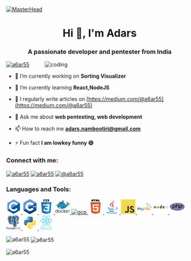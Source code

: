 <a href="https://a6ar55.io">
  <img src="https://media.tenor.com/DdtSIwBYL20AAAAd/hacking.gif" alt="MasterHead" width="100%" height="350">
</a>

<h1 align="center">Hi 👋, I'm Adars</h1>
<h3 align="center">A passionate developer and pentester from India</h3>
<img align="right" alt="coding" width="400" src="https://gifdb.com/images/high/glitching-hacker-hacking-v56g4l1vaykmsno6.gif">



<p align="left"> <a href="https://twitter.com/a6ar55" target="blank"><img src="https://img.shields.io/twitter/follow/a6ar55?logo=twitter&style=for-the-badge" alt="a6ar55" /></a> </p>

- 🔭 I’m currently working on **Sorting Visualizer**

- 🌱 I’m currently learning **React,NodeJS**

- 📝 I regularly write articles on [https://medium.com/@a6ar55](https://medium.com/@a6ar55)

- 💬 Ask me about **web pentesting, web development**

- 📫 How to reach me **adars.nambootiri@gmail.com**

- ⚡ Fun fact **I am lowkey funny 😄**

<h3 align="left">Connect with me:</h3>
<p align="left">
<a href="https://twitter.com/a6ar55" target="blank"><img align="center" src="https://raw.githubusercontent.com/rahuldkjain/github-profile-readme-generator/master/src/images/icons/Social/twitter.svg" alt="a6ar55" height="30" width="40" /></a>
<a href="https://instagram.com/a6ar55" target="blank"><img align="center" src="https://raw.githubusercontent.com/rahuldkjain/github-profile-readme-generator/master/src/images/icons/Social/instagram.svg" alt="a6ar55" height="30" width="40" /></a>
<a href="https://medium.com/@a6ar55" target="blank"><img align="center" src="https://raw.githubusercontent.com/rahuldkjain/github-profile-readme-generator/master/src/images/icons/Social/medium.svg" alt="@a6ar55" height="30" width="40" /></a>
</p>

<h3 align="left">Languages and Tools:</h3>
<p align="left"> <a href="https://www.cprogramming.com/" target="_blank" rel="noreferrer"> <img src="https://raw.githubusercontent.com/devicons/devicon/master/icons/c/c-original.svg" alt="c" width="40" height="40"/> </a> <a href="https://www.w3schools.com/cpp/" target="_blank" rel="noreferrer"> <img src="https://raw.githubusercontent.com/devicons/devicon/master/icons/cplusplus/cplusplus-original.svg" alt="cplusplus" width="40" height="40"/> </a> <a href="https://www.w3schools.com/css/" target="_blank" rel="noreferrer"> <img src="https://raw.githubusercontent.com/devicons/devicon/master/icons/css3/css3-original-wordmark.svg" alt="css3" width="40" height="40"/> </a> <a href="https://www.docker.com/" target="_blank" rel="noreferrer"> <img src="https://raw.githubusercontent.com/devicons/devicon/master/icons/docker/docker-original-wordmark.svg" alt="docker" width="40" height="40"/> </a> <a href="https://cloud.google.com" target="_blank" rel="noreferrer"> <img src="https://www.vectorlogo.zone/logos/google_cloud/google_cloud-icon.svg" alt="gcp" width="40" height="40"/> </a> <a href="https://www.w3.org/html/" target="_blank" rel="noreferrer"> <img src="https://raw.githubusercontent.com/devicons/devicon/master/icons/html5/html5-original-wordmark.svg" alt="html5" width="40" height="40"/> </a> <a href="https://www.java.com" target="_blank" rel="noreferrer"> <img src="https://raw.githubusercontent.com/devicons/devicon/master/icons/java/java-original.svg" alt="java" width="40" height="40"/> </a> <a href="https://developer.mozilla.org/en-US/docs/Web/JavaScript" target="_blank" rel="noreferrer"> <img src="https://raw.githubusercontent.com/devicons/devicon/master/icons/javascript/javascript-original.svg" alt="javascript" width="40" height="40"/> </a> <a href="https://www.mysql.com/" target="_blank" rel="noreferrer"> <img src="https://raw.githubusercontent.com/devicons/devicon/master/icons/mysql/mysql-original-wordmark.svg" alt="mysql" width="40" height="40"/> </a> <a href="https://nodejs.org" target="_blank" rel="noreferrer"> <img src="https://raw.githubusercontent.com/devicons/devicon/master/icons/nodejs/nodejs-original-wordmark.svg" alt="nodejs" width="40" height="40"/> </a> <a href="https://www.php.net" target="_blank" rel="noreferrer"> <img src="https://raw.githubusercontent.com/devicons/devicon/master/icons/php/php-original.svg" alt="php" width="40" height="40"/> </a> <a href="https://www.postgresql.org" target="_blank" rel="noreferrer"> <img src="https://raw.githubusercontent.com/devicons/devicon/master/icons/postgresql/postgresql-original-wordmark.svg" alt="postgresql" width="40" height="40"/> </a> <a href="https://www.python.org" target="_blank" rel="noreferrer"> <img src="https://raw.githubusercontent.com/devicons/devicon/master/icons/python/python-original.svg" alt="python" width="40" height="40"/> </a> <a href="https://reactjs.org/" target="_blank" rel="noreferrer"> <img src="https://raw.githubusercontent.com/devicons/devicon/master/icons/react/react-original-wordmark.svg" alt="react" width="40" height="40"/> </a> </p>

<p><img align="left" src="https://github-readme-stats.vercel.app/api/top-langs?username=a6ar55&show_icons=true&locale=en&layout=compact" alt="a6ar55" /></p>

<p>&nbsp;<img align="center" src="https://github-readme-stats.vercel.app/api?username=a6ar55&show_icons=true&locale=en" alt="a6ar55" /></p>

<p><img align="center" src="https://github-readme-streak-stats.herokuapp.com/?user=a6ar55&" alt="a6ar55" /></p>
